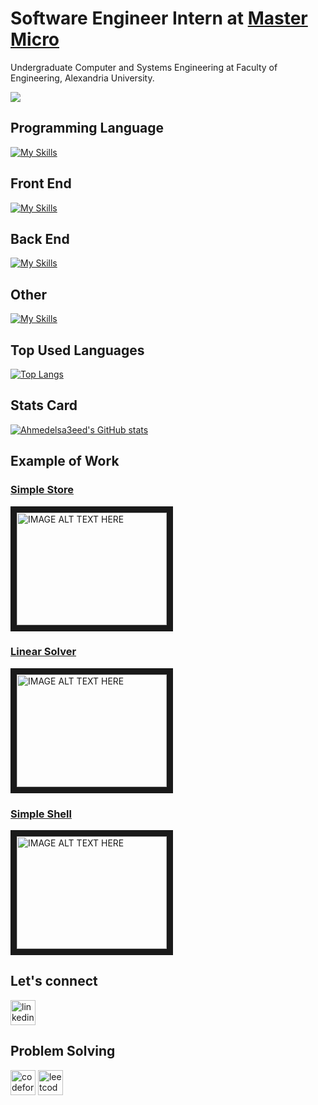 # Software Engineer Intern at [Master Micro](https://www.master-micro.com/)

Undergraduate Computer and Systems Engineering at Faculty of Engineering, Alexandria University.  

![](https://komarev.com/ghpvc/?username=Ahmedelsa3eed)

## Programming Language
[![My Skills](https://skills.thijs.gg/icons?i=javascript,ts,java,scala,c)](https://skills.thijs.gg)

## Front End
[![My Skills](https://skills.thijs.gg/icons?i=html,css,angular,bootstrap)](https://skills.thijs.gg)

## Back End
[![My Skills](https://skills.thijs.gg/icons?i=spring,mongodb,nodejs,postgresql)](https://skills.thijs.gg)

## Other
[![My Skills](https://skills.thijs.gg/icons?i=git,github,aws,azure,linux)](https://skills.thijs.gg)

## Top Used Languages
[![Top Langs](https://github-readme-stats.vercel.app/api/top-langs/?username=Ahmedelsa3eed&layout=compact&langs_count=7)](https://github.com/anuraghazra/github-readme-stats)

## Stats Card
[![Ahmedelsa3eed's GitHub stats](https://github-readme-stats.vercel.app/api?username=Ahmedelsa3eed&hide=stars&count_private=true&show_icons=true&theme=radical)](https://github.com/Ahmedelsa3eed/github-readme-stats)

## Example of Work
### [Simple Store](https://github.com/Ahmedelsa3eed/Simple-Store.git)
<a href="http://www.youtube.com/watch?feature=player_embedded&v=lwo93YjxteY
" target="_blank"><img src="http://img.youtube.com/vi/lwo93YjxteY/0.jpg" 
alt="IMAGE ALT TEXT HERE" width="240" height="180" border="10" /></a>

### [Linear Solver](https://github.com/Ahmedelsa3eed/linear-solver.git)
<a href="http://www.youtube.com/watch?feature=player_embedded&v=414o_cRAKyQ
" target="_blank"><img src="http://img.youtube.com/vi/414o_cRAKyQ/0.jpg" 
alt="IMAGE ALT TEXT HERE" width="240" height="180" border="10" /></a>

### [Simple Shell](https://github.com/Ahmedelsa3eed/Simple-Shell-Multi-Processing-.git) 
<a href="http://www.youtube.com/watch?feature=player_embedded&v=ldxgQJ777TI
" target="_blank"><img src="http://img.youtube.com/vi/ldxgQJ777TI/0.jpg" 
alt="IMAGE ALT TEXT HERE" width="240" height="180" border="10" /></a>

## Let's connect
[<img src='https://cdn.jsdelivr.net/npm/simple-icons@3.0.1/icons/linkedin.svg' alt='linkedin' height='40'>](https://www.linkedin.com/in/el-saeed/)

## Problem Solving 
[<img src='https://cdn.jsdelivr.net/npm/simple-icons@3.0.1/icons/codeforces.svg' alt='codeforces' height='40'>](https://codeforces.com/profile/Ahmed_sa3ed)
[<img src='https://cdn.jsdelivr.net/npm/simple-icons@3.0.1/icons/leetcode.svg' alt='leetcode' height='40'>](https://leetcode.com/am9068571/)  
